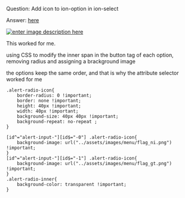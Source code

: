 Question: Add icon to ion-option in ion-select

Answer: [here](https://stackoverflow.com/questions/44119567/add-icon-to-ion-option-in-ion-select/49266549#49266549)

[![enter image description here][1]][1]


  [1]: https://i.stack.imgur.com/GyTug.png

This worked for me.

using CSS to modify the inner span in the button tag of each option, removing radius and assigning a brackground image

the options keep the same order, and that is why the attribute selector worked for me

    .alert-radio-icon{
        border-radius: 0 !important;
        border: none !important;
        height: 40px !important;
        width: 40px !important;
        background-size: 40px 40px !important;
        background-repeat: no-repeat ;
    }

    [id^="alert-input-"][id$="-0"] .alert-radio-icon{
        background-image: url("../assets/images/menu/flag_ni.png") !important;
    }
    [id^="alert-input-"][id$="-1"] .alert-radio-icon{
        background-image: url("../assets/images/menu/flag_gt.png") !important;
    }
    .alert-radio-inner{
        background-color: transparent !important;
    }